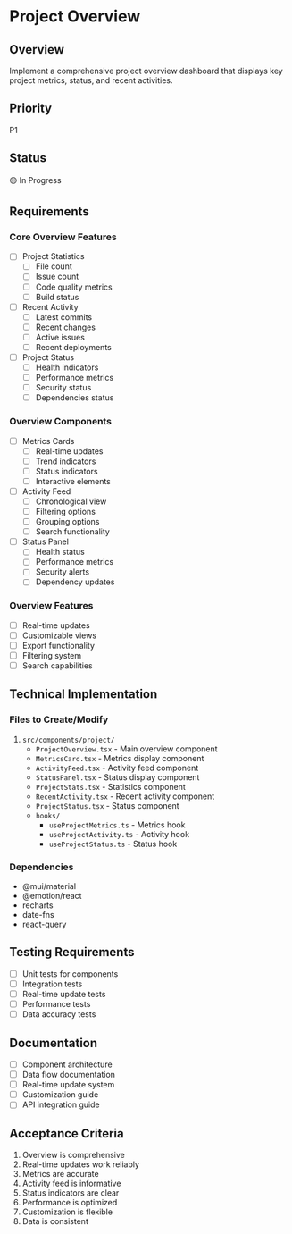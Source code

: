 # Project Overview

## Overview
Implement a comprehensive project overview dashboard that displays key project metrics, status, and recent activities.

## Priority
P1

## Status
🟡 In Progress

## Requirements

### Core Overview Features
- [ ] Project Statistics
  - [ ] File count
  - [ ] Issue count
  - [ ] Code quality metrics
  - [ ] Build status
- [ ] Recent Activity
  - [ ] Latest commits
  - [ ] Recent changes
  - [ ] Active issues
  - [ ] Recent deployments
- [ ] Project Status
  - [ ] Health indicators
  - [ ] Performance metrics
  - [ ] Security status
  - [ ] Dependencies status

### Overview Components
- [ ] Metrics Cards
  - [ ] Real-time updates
  - [ ] Trend indicators
  - [ ] Status indicators
  - [ ] Interactive elements
- [ ] Activity Feed
  - [ ] Chronological view
  - [ ] Filtering options
  - [ ] Grouping options
  - [ ] Search functionality
- [ ] Status Panel
  - [ ] Health status
  - [ ] Performance metrics
  - [ ] Security alerts
  - [ ] Dependency updates

### Overview Features
- [ ] Real-time updates
- [ ] Customizable views
- [ ] Export functionality
- [ ] Filtering system
- [ ] Search capabilities

## Technical Implementation

### Files to Create/Modify
1. `src/components/project/`
   - `ProjectOverview.tsx` - Main overview component
   - `MetricsCard.tsx` - Metrics display component
   - `ActivityFeed.tsx` - Activity feed component
   - `StatusPanel.tsx` - Status display component
   - `ProjectStats.tsx` - Statistics component
   - `RecentActivity.tsx` - Recent activity component
   - `ProjectStatus.tsx` - Status component
   - `hooks/`
     - `useProjectMetrics.ts` - Metrics hook
     - `useProjectActivity.ts` - Activity hook
     - `useProjectStatus.ts` - Status hook

### Dependencies
- @mui/material
- @emotion/react
- recharts
- date-fns
- react-query

## Testing Requirements
- [ ] Unit tests for components
- [ ] Integration tests
- [ ] Real-time update tests
- [ ] Performance tests
- [ ] Data accuracy tests

## Documentation
- [ ] Component architecture
- [ ] Data flow documentation
- [ ] Real-time update system
- [ ] Customization guide
- [ ] API integration guide

## Acceptance Criteria
1. Overview is comprehensive
2. Real-time updates work reliably
3. Metrics are accurate
4. Activity feed is informative
5. Status indicators are clear
6. Performance is optimized
7. Customization is flexible
8. Data is consistent 